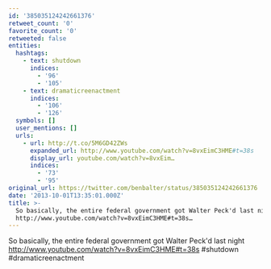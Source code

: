 ```yaml
---
id: '385035124242661376'
retweet_count: '0'
favorite_count: '0'
retweeted: false
entities:
  hashtags:
    - text: shutdown
      indices:
        - '96'
        - '105'
    - text: dramaticreenactment
      indices:
        - '106'
        - '126'
  symbols: []
  user_mentions: []
  urls:
    - url: http://t.co/5M6GD42ZWs
      expanded_url: http://www.youtube.com/watch?v=8vxEimC3HME#t=38s
      display_url: youtube.com/watch?v=8vxEim…
      indices:
        - '73'
        - '95'
original_url: https://twitter.com/benbalter/status/385035124242661376
date: '2013-10-01T13:35:01.000Z'
title: >-
  So basically, the entire federal government got Walter Peck'd last night
  http://www.youtube.com/watch?v=8vxEimC3HME#t=38s…
---
```


So basically, the entire federal government got Walter Peck'd last night http://www.youtube.com/watch?v=8vxEimC3HME#t=38s #shutdown #dramaticreenactment